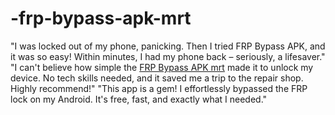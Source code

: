 # -frp-bypass-apk-mrt
"I was locked out of my phone, panicking. Then I tried FRP Bypass APK, and it was so easy! Within minutes, I had my phone back – seriously, a lifesaver."
"I can't believe how simple the <a href="https://frpbypassapp.com/">FRP Bypass APK mrt</a> made it to unlock my device. No tech skills needed, and it saved me a trip to the repair shop. Highly recommend!"
"This app is a gem! I effortlessly bypassed the FRP lock on my Android. It's free, fast, and exactly what I needed."
